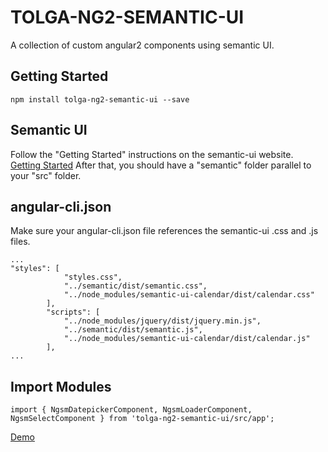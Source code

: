 # TOLGA-NG2-SEMANTIC-UI
A collection of custom angular2 components using semantic UI.

## Getting Started

```shell
npm install tolga-ng2-semantic-ui --save
```

## Semantic UI
Follow the "Getting Started" instructions on the semantic-ui website.
[Getting Started](https://semantic-ui.com/introduction/getting-started.html)
After that, you should have a "semantic" folder parallel to your "src" folder.

## angular-cli.json
Make sure your angular-cli.json file references the semantic-ui .css and .js files.
```shell
...
"styles": [
            "styles.css",
            "../semantic/dist/semantic.css",
            "../node_modules/semantic-ui-calendar/dist/calendar.css"
        ],
        "scripts": [
            "../node_modules/jquery/dist/jquery.min.js",
            "../semantic/dist/semantic.js",
            "../node_modules/semantic-ui-calendar/dist/calendar.js"            
        ],
...
```

## Import Modules
```shell
import { NgsmDatepickerComponent, NgsmLoaderComponent, NgsmSelectComponent } from 'tolga-ng2-semantic-ui/src/app';
```

[Demo](http://ng2semanticui.azurewebsites.net)